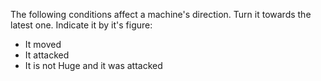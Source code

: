 The following conditions affect a machine's direction. Turn it towards the latest one. Indicate it by it's figure:
- It moved
- It attacked
- It is not Huge and it was attacked